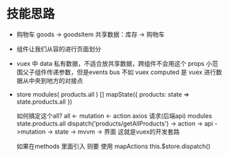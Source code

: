 # 技能思路
  - 购物车
  goods -> goodsItem
  共享数据：库存 -> 购物车
  - 组件让我们从容的进行页面划分
    
  - vuex 中 
    data 私有数据，不适合放共享数据，跨组件不会用这个
    props 小范围父子组件传递参数，但是events bus 不如 vuex
    computed 是 vuex 进行数据从中央到地方的对接点

  - 
    store  modules( products.all ) []
    mapState({ products: state => state.products.all })

    如何搞定这个all?
    all <- mutation <- action axios 请求(后端api)
    modules state.products.all
    dispatch('products/getAllProducts') -> action -> api ->mutation -> state -> mvvm -> 界面  这就是vuex的开发套路

    如果在methods 里面引入 则要 使用 mapActions
    this.$store.dispatch()